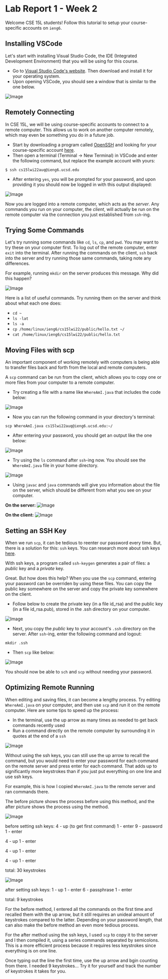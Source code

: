 # Lab Report 1 - Week 2

Welcome CSE 15L students! Follow this tutorial to setup your course-specific accounts on `ieng6`.

## Installing VSCode
Let's start with installing Visual Studio Code, the IDE (Integrated Development Environment) that you will be using for this course.
* Go to [Visual Studio Code's website](https://code.visualstudio.com). Then download and install it for your operating system.
* Upon opening VSCode, you should see a window that is similar to the one below.



![Image](vscode_website.png)



## Remotely Connecting
In CSE 15L, we will be using course-specific accounts to connect to a remote computer. This allows us to work on another computer remotely, which may even be something you do in a future job.
* Start by downloading a program called [OpenSSH](https://docs.microsoft.com/en-us/windows-server/administration/openssh/openssh_install_firstuse) and looking for your course-specific account [here](https://sdacs.ucsd.edu/~icc/index.php).
* Then open a terminal (Terminal → New Terminal) in VSCode and enter the following command, but replace the example account with yours:

`$ ssh cs15lwi22auq@ieng6.ucsd.edu`

* After entering `yes`, you will be prompted for your password, and upon providing it you should now be logged in with this output displayed:

![Image](login.png) 

Now you are logged into a remote computer, which acts as the *server*. Any commands you run on your computer, the *client*, will actually be run on the remote computer via the connection you just established from `ssh`-ing.



## Trying Some Commands
Let's try running some commands like `cd`, `ls`, `cp`, and `pwd`. You may want to try these on your computer first. To log out of the remote computer, enter `exit` into the terminal. After running the commands on the client, `ssh` back into the server and try running those same commands, taking note any differences.

For example, running `mkdir` on the server produces this message. Why did this happen?

![Image](mkdir.png)

Here is a list of useful commands. Try running them on the server and think about what each one does:
* `cd ~`
* `ls -lat`
* `ls -a`
* `cp /home/linux/ieng6/cs15lwi22/public/hello.txt ~/`
* `cat /home/linux/ieng6/cs15lwi22/public/hello.txt`



## Moving Files with scp
An important component of working remotely with computers is being able to transfer files back and forth from the local and remote computers.

A `scp` command can be run from the client, which allows you to copy one or more files from your computer to a remote computer.

* Try creating a file with a name like `WhereAmI.java` that includes the code below:

![Image](WhereAmI.png)

* Now you can run the following command in your directory's terminal:

`scp WhereAmI.java cs15lwi22auq@ieng6.ucsd.edu:~/`

* After entering your password, you should get an output like the one below:

![Image](copyscp.png)

* Try using the `ls` command after `ssh`-ing now. You should see the `WhereAmI.java` file in your home directory. 

![Image](copyls.png)

* Using `javac` and `java` commands will give you information about the file on the server, which should be different from what you see on your computer.

**On the server:**
![Image](copyjavac.png)

**On the client:**
![Image](javac.png)



## Setting an SSH Key
When we run `scp`, it can be tedious to reenter our password every time. But, there is a solution for this: `ssh` keys. You can research more about ssh keys [here](https://docs.microsoft.com/en-us/azure/virtual-machines/linux/create-ssh-keys-detailed). 

With ssh keys, a program called `ssh-keygen` generates a pair of files: a *public* key and a *private* key. 

Great. But how does this help? When you use the `scp` command, entering your password can be overriden by using these files. You can copy the public key somewhere on the server and copy the private key somewhere on the client.

* Follow below to create the private key (in a file id_rsa) and the public key (in a file id_rsa.pub), stored in the .ssh directory on your computer.

![Image](keygen.png)

* Next, you copy the *public* key to your account's `.ssh` directory on the server. After `ssh`-ing, enter the following command and logout:

`mkdir .ssh`

* Then `scp` like below:

![Image](pub2.png)

You should now be able to `sch` and `scp` without needing your password.



## Optimizing Remote Running
When editing and saving files, it can become a lengthy process. Try editing `WhereAmI.java` on your computer, and then use `scp` and run it on the remote computer. Here are some tips to speed up the process:

* In the terminal, use the up arrow as many times as needed to get back commands recently used
* Run a command directly on the remote computer  by surrounding it in quotes at the end of a `ssh`

![Image](7.png)

Without using the ssh keys, you can still use the up arrow to recall the command, but you would need to enter your password for each command on the remote server and press enter for each command. That adds up to significantly more keystrokes than if you just put everything on one line and use ssh keys. 

For example, this is how I copied `WhereAmI.java` to the remote server and ran commands there.

The before picture shows the process before using this method, and the after picture shows the process using the method. 

![Image](before.png)

before setting ssh keys:
4 - up (to get first command)
1 - enter
9 - password
1 - enter

4 - up
1 - enter

4 - up
1 - enter

4 - up
1 - enter

total: 30 keystrokes

![Image](command.png) 

after  setting ssh keys:
1 - up
1 - enter
6 - passphrase 
1 - enter

total: 9 keystrokes

For the before method, I entered all the commands on the first time and recalled them with the up arrow, but it still requires an unideal amount of keystrokes compared to the latter. Depending on your password length, that can also make the before method an even more tedious process.

For the after method using the ssh keys, I used `scp` to copy it to the server and I then compiled it, using a series commands separated by semicolons. This is a more efficient process because it requires less keystrokes since everything is on one line.

Once typing out the line the first time, use the up arrow and bgin counting from there. I needed 9 keystrokes... Try it for yourself and track the number of keystrokes it takes for you.